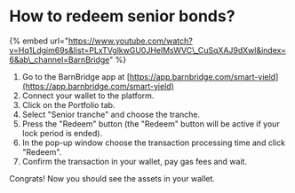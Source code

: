 # How to redeem senior bonds?

{% embed url="https://www.youtube.com/watch?v=Hq1Ldgim69s&list=PLxTVglkwGU0JHelMsWVC\_CuSqXAJ9dXwl&index=6&ab\_channel=BarnBridge" %}

1. Go to the BarnBridge app at [https://app.barnbridge.com/smart-yield](https://app.barnbridge.com/smart-yield)
2. Connect your wallet to the platform.
3. Click on the Portfolio tab.
4. Select "Senior tranche" and choose the tranche.
5. Press the "Redeem" button \(the "Redeem" button will be active if your lock period is ended\).
6. In the pop-up window choose the transaction processing time and click "Redeem".
7. Confirm the transaction in your wallet, pay gas fees and wait.

Congrats! Now you should see the assets in your wallet.


